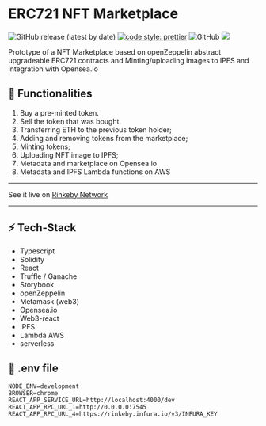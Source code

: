 # ERC721 NFT Marketplace 

![GitHub release (latest by date)](https://img.shields.io/github/v/release/silviopaganini/nft-market?style=round)
[![code style: prettier](https://img.shields.io/badge/code_style-prettier-ff69b4.svg?style=round)](https://github.com/prettier/prettier)
![GitHub](https://img.shields.io/github/license/silviopaganini/nft-market?style=round)
![](https://img.shields.io/badge/Typescript-💪-blue)


Prototype of a NFT Marketplace based on openZeppelin abstract upgradeable ERC721 contracts and Minting/uploading images to IPFS and integration with Opensea.io

## 🔬 Functionalities

1. Buy a pre-minted token.
2. Sell the token that was bought.
3. Transferring ETH to the previous token holder;
4. Adding and removing tokens from the marketplace;
5. Minting tokens;
6. Uploading NFT image to IPFS;
7. Metadata and marketplace on Opensea.io
8. Metadata and IPFS Lambda functions on AWS

<hr />

See it live on [Rinkeby Network](https://nft.s2paganini.com) 
<hr />

## ⚡️ Tech-Stack

- Typescript
- Solidity
- React
- Truffle / Ganache
- Storybook
- openZeppelin
- Metamask (web3)
- Opensea.io
- Web3-react
- IPFS
- Lambda AWS
- serverless

## 🔧 .env file 

```
NODE_ENV=development
BROWSER=chrome
REACT_APP_SERVICE_URL=http://localhost:4000/dev
REACT_APP_RPC_URL_1=http://0.0.0.0:7545
REACT_APP_RPC_URL_4=https://rinkeby.infura.io/v3/INFURA_KEY

```
